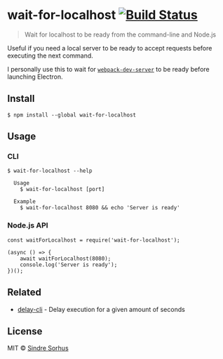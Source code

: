 # wait-for-localhost [![Build Status](https://travis-ci.org/sindresorhus/wait-for-localhost.svg?branch=master)](https://travis-ci.org/sindresorhus/wait-for-localhost)

> Wait for localhost to be ready from the command-line and Node.js

Useful if you need a local server to be ready to accept requests before executing the next command.

I personally use this to wait for [`webpack-dev-server`](https://github.com/webpack/webpack-dev-server) to be ready before launching Electron.


## Install

```
$ npm install --global wait-for-localhost
```


## Usage

### CLI

```
$ wait-for-localhost --help

  Usage
    $ wait-for-localhost [port]

  Example
    $ wait-for-localhost 8080 && echo 'Server is ready'
```

### Node.js API

```
const waitForLocalhost = require('wait-for-localhost');

(async () => {
	await waitForLocalhost(8080);
	console.log('Server is ready');
})();
```


## Related

- [delay-cli](https://github.com/sindresorhus/delay-cli) - Delay execution for a given amount of seconds


## License

MIT © [Sindre Sorhus](https://sindresorhus.com)
